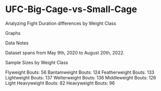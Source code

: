 # UFC-Big-Cage-vs-Small-Cage
Analyzing Fight Duration differences by Weight Class

Graphs


Data Notes 

Dataset spans from May 9th, 2020 to August 20th, 2022. 

Sample Sizes by Weight Class

Flyweight Bouts:	56
Bantamweight Bouts:	124
Featherweight Bouts:	133
Lightweight Bouts:	137
Welterweight Bouts:	136
Middleweight Bouts:	126
Light Heavyweight Bouts:	82
Heavyweight Bouts:	96





